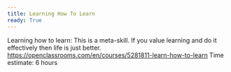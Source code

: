 ```yaml
---
title: Learning How To Learn
ready: True
---
```


Learning how to learn: This is a meta-skill. If you value learning and do it effectively then life is just better. 
https://openclassrooms.com/en/courses/5281811-learn-how-to-learn 
Time estimate: 6 hours
